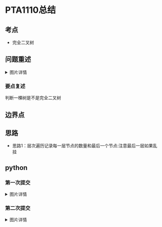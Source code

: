 # PTA1110总结
## 考点
+ 完全二叉树


## 问题重述
<details><summary>图片详情</summary><img src="https://raw.githubusercontent.com/ednow/cloudimg/main/githubio/20210815183315.png" alt="找不到图片(Image not found)" onerror="this.onerror=null;this.src='https://gitee.com/ednow/cloudimg/raw/main/githubio/20210815183315.png';" /></details>

### 要点复述
判断一棵树是不是完全二叉树

## 边界点

## 思路
+ 思路1：层次遍历记录每一层节点的数量和最后一个节点:注意最后一层如果乱挂


<!-- + 思路2：两次层次遍历，第一次层次遍历标记，第二次层次遍历 -->

## python

### 第一次提交
<details><summary>图片详情</summary><img src="https://raw.githubusercontent.com/ednow/cloudimg/main/githubio/20210815203214.png" alt="找不到图片(Image not found)" onerror="this.onerror=null;this.src='https://gitee.com/ednow/cloudimg/raw/main/githubio/20210815203214.png';" /></details>

### 第二次提交
<details><summary>图片详情</summary><img src="https://raw.githubusercontent.com/ednow/cloudimg/main/githubio/20210815205044.png" alt="找不到图片(Image not found)" onerror="this.onerror=null;this.src='https://gitee.com/ednow/cloudimg/raw/main/githubio/20210815205044.png';" /></details>